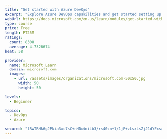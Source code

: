 ```yaml
---
title: "Get started with Azure DevOps"
excerpt: "Explore Azure DevOps capabilities and get started setting up your own organization knowing what separates elite performers from low performers."
webUrl: https://docs.microsoft.com/en-us/learn/modules/get-started-with-devops/
type: course
price: Free
length: PT25M
ratings:
  count: 8308
  average: 4.7326674
heat: 58

provider:
  name: Microsoft Learn
  domain: microsoft.com
  images:
    - url: /assets/images/organizations/microsoft.com-50x50.jpg
      width: 50
      height: 50

levels:
  - Beginner

topics:
  - DevOps
  - Azure

secured: "lRwTRHk6gJPkia3xc7sC+nHDu6niLb3/rs40zn+1/1jF+zLsxLsZjJ1dYExs4MzFCgCY706fXOhwIRaJowGJf8DOjET/Egee8LEBjNAOVCJeEfrmPNxcyfIQZTyvGh8BliEgwTpHmcOZD8rXvX9rbFnWNXQYnsWc9yo/1WnGNM40HZeNzIaBBtkeYy9Bc+6Mea9NfftZQFdyOR3U/Y6RIlP59KnmApBKK/GU3IOZxuSZjLl9S1JznH6GHLrZOrC6oleTZ7ATnx8ozEI3xht0YYCa5ZWl9lrmJY7+ULB1FyTpxbAZ5SonZ8XFKE6TejkDFi7ZFqLhNeQQ8eX4jc7LsmZmVQDGAt0HVR6i0b3pzVGfxhVmNQMVHOsR8DmBWh6JnaQvEKAKeRLhgRU94iTicmt9Heh44qlpYUhGzdyQ7TQ=;rMFVq5lOm2qSh/JsU2mxxw=="
---
```


